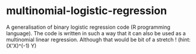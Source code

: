 # multinomial-logistic-regression

A generalisation of binary logistic regression code (R programming language). 
The code is written in such a way that it can also be used as a multinomial linear regression.
Although that would be bit of a stretch ! (hint: (X'X)^(-1) Y)
